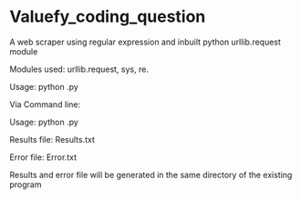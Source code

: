 # Valuefy_coding_question
A web scraper using regular expression and inbuilt python urllib.request module 

Modules used: urllib.request, sys, re. 

Usage: python <filename>.py

Via Command line:

Usage: python <filename>.py <url-name> 

Results file: Results.txt

Error file: Error.txt

Results and error file will be generated in the same directory of the existing program

